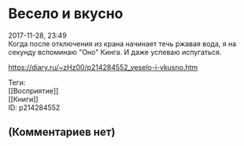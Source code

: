 Весело и вкусно
===============

  
2017-11-28, 23:49  
 Когда после отключения из крана начинает течь ржавая вода, я на секунду вспоминаю "Оно" Кинга. И даже успеваю испугаться.   
  
<https://diary.ru/~zHz00/p214284552_veselo-i-vkusno.htm>  
  
Теги:  
[[Восприятие]]  
[[Книги]]  
ID: p214284552  


(Комментариев нет)
------------------